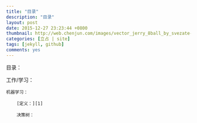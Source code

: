 ```yaml
---
title: "目录"
description: "目录"
layout: post
date: 2015-12-27 23:23:44 +0800
thumbnail: http://web.chenjun.com/images/vector_jerry_8ball_by_svezate-d6lzyyh.png
categories: [立占 | site]
tags: [jekyll, github]
comments: yes
---
```

目录：

工作/学习：

	机器学习：

		[定义：][1]
		
		决策树：
			

 [1]:http://wang-zs.github.io/wang-zs-space/blog/2016/03/Algorithm.html
